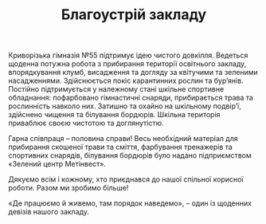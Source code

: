 ﻿---
title: Благоустрій закладу
---

Криворізька гімназія №55 підтримує ідею чистого довкілля. Ведеться щоденна потужна робота з прибирання території освітнього закладу, впорядкування клумб, висадження та догляду за квітучими та зеленими насадженнями. Здійснюється покіс карантинних рослин та бур’янів. Постійно підтримується у належному стані шкільне спортивне обладнання: пофарбовано гімнастичні снаряди, прибирається трава та рослинність навколо них. Затишно та охайно на шкільному подвір’ї, здійснено чищення та білування бордюрів. Шкільна територія приваблює своєю чистотою та доглянутістю.

Гарна співпраця – половина справи! Весь необхідний матеріал для прибирання скошеної трави та сміття, фарбування тренажерів та спортивних снарядів, білування бордюрів було надано підприємством «Зелений центр Метінвест».

Дякуємо всім і кожному, хто приєднався до нашої спільної корисної роботи. Разом ми зробимо більше!

«Де працюємо й живемо, там порядок наведемо», – один із щоденних девізів нашого закладу.

<slideshow />
